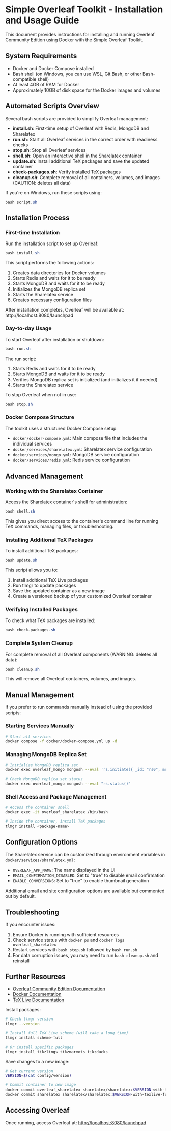 # Simple Overleaf Toolkit - Installation and Usage Guide

This document provides instructions for installing and running Overleaf Community Edition using Docker with the Simple Overleaf Toolkit.

## System Requirements

-   Docker and Docker Compose installed
-   Bash shell (on Windows, you can use WSL, Git Bash, or other Bash-compatible shell)
-   At least 4GB of RAM for Docker
-   Approximately 10GB of disk space for the Docker images and volumes

## Automated Scripts Overview

Several bash scripts are provided to simplify Overleaf management:

-   **install.sh**: First-time setup of Overleaf with Redis, MongoDB and Sharelatex
-   **run.sh**: Start all Overleaf services in the correct order with readiness checks
-   **stop.sh**: Stop all Overleaf services
-   **shell.sh**: Open an interactive shell in the Sharelatex container
-   **update.sh**: Install additional TeX packages and save the updated container
-   **check-packages.sh**: Verify installed TeX packages
-   **cleanup.sh**: Complete removal of all containers, volumes, and images (CAUTION: deletes all data)

If you're on Windows, run these scripts using:

```powershell
bash script.sh
```

## Installation Process

### First-time Installation

Run the installation script to set up Overleaf:

```powershell
bash install.sh
```

This script performs the following actions:

1. Creates data directories for Docker volumes
2. Starts Redis and waits for it to be ready
3. Starts MongoDB and waits for it to be ready
4. Initializes the MongoDB replica set
5. Starts the Sharelatex service
6. Creates necessary configuration files

After installation completes, Overleaf will be available at: http://localhost:8080/launchpad

### Day-to-day Usage

To start Overleaf after installation or shutdown:

```powershell
bash run.sh
```

The run script:

1. Starts Redis and waits for it to be ready
2. Starts MongoDB and waits for it to be ready
3. Verifies MongoDB replica set is initialized (and initializes it if needed)
4. Starts the Sharelatex service

To stop Overleaf when not in use:

```powershell
bash stop.sh
```

### Docker Compose Structure

The toolkit uses a structured Docker Compose setup:

-   `docker/docker-compose.yml`: Main compose file that includes the individual services
-   `docker/services/sharelatex.yml`: Sharelatex service configuration
-   `docker/services/mongo.yml`: MongoDB service configuration
-   `docker/services/redis.yml`: Redis service configuration

## Advanced Management

### Working with the Sharelatex Container

Access the Sharelatex container's shell for administration:

```powershell
bash shell.sh
```

This gives you direct access to the container's command line for running TeX commands, managing files, or troubleshooting.

### Installing Additional TeX Packages

To install additional TeX packages:

```powershell
bash update.sh
```

This script allows you to:

1. Install additional TeX Live packages
2. Run tlmgr to update packages
3. Save the updated container as a new image
4. Create a versioned backup of your customized Overleaf container

### Verifying Installed Packages

To check what TeX packages are installed:

```powershell
bash check-packages.sh
```

### Complete System Cleanup

For complete removal of all Overleaf components (WARNING: deletes all data):

```powershell
bash cleanup.sh
```

This will remove all Overleaf containers, volumes, and images.

## Manual Management

If you prefer to run commands manually instead of using the provided scripts:

### Starting Services Manually

```bash
# Start all services
docker compose -f docker/docker-compose.yml up -d
```

### Managing MongoDB Replica Set

```bash
# Initialize MongoDB replica set
docker exec overleaf_mongo mongosh --eval 'rs.initiate({ _id: "rs0", members: [{ _id: 0, host: "overleaf_mongo:27017" }] })'

# Check MongoDB replica set status
docker exec overleaf_mongo mongosh --eval "rs.status()"
```

### Shell Access and Package Management

```bash
# Access the container shell
docker exec -it overleaf_sharelatex /bin/bash

# Inside the container, install TeX packages
tlmgr install <package-name>
```

## Configuration Options

The Sharelatex service can be customized through environment variables in `docker/services/sharelatex.yml`:

-   `OVERLEAF_APP_NAME`: The name displayed in the UI
-   `EMAIL_CONFIRMATION_DISABLED`: Set to "true" to disable email confirmation
-   `ENABLE_CONVERSIONS`: Set to "true" to enable thumbnail generation

Additional email and site configuration options are available but commented out by default.

## Troubleshooting

If you encounter issues:

1. Ensure Docker is running with sufficient resources
2. Check service status with `docker ps` and `docker logs overleaf_sharelatex`
3. Restart services with `bash stop.sh` followed by `bash run.sh`
4. For data corruption issues, you may need to run `bash cleanup.sh` and reinstall

## Further Resources

-   [Overleaf Community Edition Documentation](https://github.com/overleaf/overleaf)
-   [Docker Documentation](https://docs.docker.com/)
-   [TeX Live Documentation](https://www.tug.org/texlive/doc.html)

Install packages:

```bash
# Check tlmgr version
tlmgr --version

# Install full TeX Live scheme (will take a long time)
tlmgr install scheme-full

# Or install specific packages
tlmgr install tikzlings tikzmarmots tikzducks
```

Save changes to a new image:

```bash
# Get current version
VERSION=$(cat config/version)

# Commit container to new image
docker commit overleaf_sharelatex sharelatex/sharelatex:$VERSION-with-texlive-full
docker commit sharelatex sharelatex/sharelatex:$VERSION-with-texlive-full
```

## Accessing Overleaf

Once running, access Overleaf at:
[http://localhost:8080/launchpad](http://localhost:8080/launchpad)
